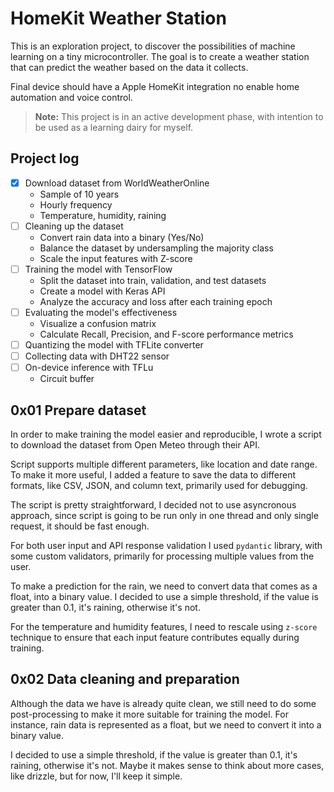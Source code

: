 HomeKit Weather Station
=======================

This is an exploration project, to discover the possibilities of machine learning 
on a tiny microcontroller. The goal is to create a weather station that can predict
the weather based on the data it collects. 

Final device should have a Apple HomeKit integration no enable home automation and
voice control.

> **Note:** This project is in an active development phase, with intention to be 
> used as a learning dairy for myself.

## Project log

- [X] Download dataset from WorldWeatherOnline
    - Sample of 10 years 
    - Hourly frequency
    - Temperature, humidity, raining
- [ ] Cleaning up the dataset
	- Convert rain data into a binary (Yes/No)
	- Balance the dataset by undersampling the majority class
	- Scale the input features with Z-score
- [ ] Training the model with TensorFlow 
	- Split the dataset into train, validation, and test datasets
	- Create a model with Keras API
	- Analyze the accuracy and loss after each training epoch
- [ ] Evaluating the model's effectiveness 
	- Visualize a confusion matrix
	- Calculate Recall, Precision, and F-score performance metrics
- [ ] Quantizing the model with TFLite converter
- [ ] Collecting data with DHT22 sensor
- [ ] On-device inference with TFLu
	- Circuit buffer 

## 0x01 Prepare dataset

In order to make training the model easier and reproducible, I wrote a script
to download the dataset from Open Meteo through their API. 

Script supports multiple different parameters, like location and date range.
To make it more useful, I added a feature to save the data to different formats,
like CSV, JSON, and column text, primarily used for debugging.

The script is pretty straightforward, I decided not to use asyncronous approach,
since script is going to be run only in one thread and only single request, it 
should be fast enough.

For both user input and API response validation I used `pydantic` library, with
some custom validators, primarily for processing multiple values from the user.

To make a prediction for the rain, we need to convert data that comes as a float,
into a binary value. I decided to use a simple threshold, if the value is greater
than 0.1, it's raining, otherwise it's not.

For the temperature and humidity features, I need to rescale using `z-score` technique to 
ensure that each input feature contributes equally during training.

## 0x02 Data cleaning and preparation

Although the data we have is already quite clean, we still need to do some
post-processing to make it more suitable for training the model. For instance, 
rain data is represented as a float, but we need to convert it into a binary
value.

I decided to use a simple threshold, if the value is greater than 0.1, it's
raining, otherwise it's not. Maybe it makes sense to think about more cases,
like drizzle, but for now, I'll keep it simple.

